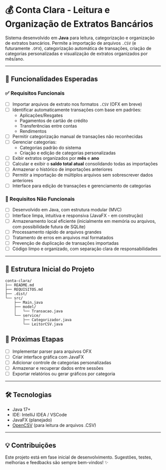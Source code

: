 # 💰 Conta Clara - Leitura e Organização de Extratos Bancários

Sistema desenvolvido em **Java** para leitura, categorização e organização de extratos bancários. Permite a importação de arquivos `.CSV` (e futuramente `.OFX`), categorização automática de transações, criação de categorias personalizadas e visualização de extratos organizados por mês/ano.

---

## 🚀 Funcionalidades Esperadas

### ✅ Requisitos Funcionais

- [ ] Importar arquivos de extrato nos formatos `.CSV` (OFX em breve)
- [ ] Identificar automaticamente transações com base em padrões:
  - Aplicações/Resgates
  - Pagamentos de cartão de crédito
  - Transferências entre contas
  - Rendimentos
- [ ] Permitir categorização manual de transações não reconhecidas
- [ ] Gerenciar categorias:
  - Categorias padrão do sistema
  - Criação e edição de categorias personalizadas
- [ ] Exibir extratos organizados por **mês** e **ano**
- [ ] Calcular e exibir o **saldo total atual** consolidando todas as importações
- [ ] Armazenar o histórico de importações anteriores
- [ ] Permitir a importação de múltiplos arquivos sem sobrescrever dados anteriores
- [ ] Interface para edição de transações e gerenciamento de categorias

### 🧠 Requisitos Não Funcionais

- [ ] Desenvolvido em Java, com estrutura modular (MVC)
- [ ] Interface limpa, intuitiva e responsiva (JavaFX - em construção)
- [ ] Armazenamento local eficiente (inicialmente em memória ou arquivos, com possibilidade futura de SQLite)
- [ ] Processamento rápido de arquivos grandes
- [ ] Tratamento de erros em arquivos mal formatados
- [ ] Prevenção de duplicação de transações importadas
- [ ] Código limpo e organizado, com separação clara de responsabilidades

---

## 📁 Estrutura Inicial do Projeto

```plaintext
conta-clara/
├── README.md
├── REQUISITOS.md
├── .dist/
└── src/
    ├── Main.java
    ├── model/
    │   └── Transacao.java
    └── service/
        ├── Categorizador.java
        └── LeitorCSV.java

```

## 📌 Próximas Etapas

- [ ] Implementar parser para arquivos OFX
- [ ] Criar interface gráfica com JavaFX
- [ ] Adicionar controle de categorias personalizadas
- [ ] Armazenar e recuperar dados entre sessões
- [ ] Exportar relatórios ou gerar gráficos por categoria

---

## 🛠 Tecnologias

- Java 17+
- IDE: IntelliJ IDEA / VSCode
- JavaFX (planejado)
- [OpenCSV](http://opencsv.sourceforge.net/) (para leitura de arquivos .CSV)

---

## 💡 Contribuições

Este projeto está em fase inicial de desenvolvimento. Sugestões, testes, melhorias e feedbacks são sempre bem-vindos! ✨

